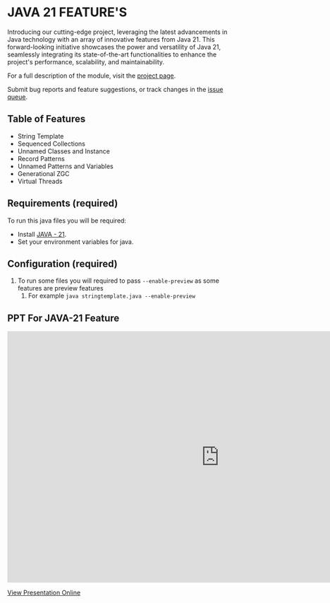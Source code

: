 # JAVA 21 FEATURE'S


Introducing our cutting-edge project, leveraging the latest advancements in Java technology with an array of innovative features from Java 21. This forward-looking initiative showcases the power and versatility of Java 21, seamlessly integrating its state-of-the-art functionalities to enhance the project's performance, scalability, and maintainability.

For a full description of the module, visit the
[project page](https://github.com/prince-116/JAVA21).

Submit bug reports and feature suggestions, or track changes in the
[issue queue](https://github.com/prince-116/JAVA21/issues).


## Table of Features

- String Template
- Sequenced Collections
- Unnamed Classes and Instance
- Record Patterns
- Unnamed Patterns and Variables
- Generational ZGC
- Virtual Threads


## Requirements (required)

To run this java files you will be required:

- Install [JAVA - 21](https://www.oracle.com/java/technologies/downloads/).
- Set your environment variables for java.


## Configuration (required)

1. To run some files you will required to pass ```--enable-preview``` as some features are preview features
   1. For example ```java stringtemplate.java --enable-preview```

## PPT For JAVA-21 Feature
<iframe src="https://docs.google.com/presentation/d/e/2PACX-1vTp99QgdHaVb2KLczmBWzYrsKbekxf0vcSBHdZDDQanqTnGnoGcnEls6unRzsIzCxIJn7bq2RcqwZ0h/embed?start=false&loop=true&delayms=3000" frameborder="0" width="960" height="569" allowfullscreen="true" mozallowfullscreen="true" webkitallowfullscreen="true"></iframe>

[View Presentation Online](https://docs.google.com/presentation/d/e/1IykD1YR6-IOfPp-ZhwbyV5f--2D-Ihw7L2g4WaZLK5I)


